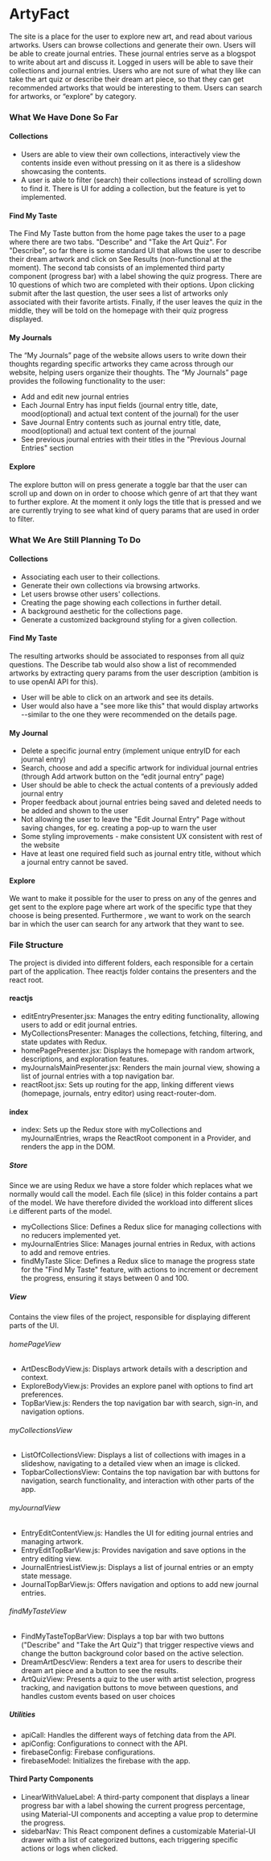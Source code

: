 # ArtyFact

The site is a place for the user to explore new art, and read about various artworks. Users can browse collections and generate their own. Users will be able to create journal entries. These journal entries serve as a blogspot to write about art and discuss it. Logged in users will be able to save their collections and journal entries. Users who are not sure of what they like can take the art quiz or describe their dream art piece, so that they can get recommended artworks that would be interesting to them. Users can search for artworks, or “explore” by category.

### What We Have Done So Far

#### Collections

- Users are able to view their own collections, interactively view the contents inside even without pressing on it as there is a slideshow showcasing the contents.
- A user is able to filter (search) their collections instead of scrolling down to find it. There is UI for adding a collection, but the feature is yet to implemented.

#### Find My Taste
The Find My Taste button from the home page takes the user to a page where there are two tabs. "Describe" and "Take the Art Quiz". For "Describe", so far there is some standard UI that allows the user to describe their dream artwork and click on See Results (non-functional at the moment). The second tab consists of an implemented third party component (progress bar) with a label showing the quiz progress. There are 10 questions of which two are completed with their options. Upon clicking submit after the last question, the user sees a list of artworks only associated with their favorite artists.
Finally, if the user leaves the quiz in the middle, they will be told on the homepage with their quiz progress displayed.

#### My Journals
The “My Journals” page of the website allows users to write down their thoughts regarding specific artworks they came across through our website, helping users organize their thoughts. The “My Journals” page provides the following functionality to the user:
- Add and edit new journal entries
- Each Journal Entry has input fields (journal entry title, date, mood(optional) and actual text content of the journal) for the user
- Save Journal Entry contents such as journal entry title, date, mood(optional) and actual text content of the journal
- See previous journal entries with their titles in the "Previous Journal Entries" section


#### Explore
The explore button will on press generate a toggle bar that the user can scroll up and down on in order to choose which genre of art that they want to further explore. At the moment it only logs the title that is pressed and we are currently trying to see what kind of query params that are used in order to filter.

### What We Are Still Planning To Do

#### Collections
- Associating each user to their collections.
- Generate their own collections via browsing artworks.
- Let users browse other users' collections.
- Creating the page showing each collections in further detail.
- A background aesthetic for the collections page.
- Generate a customized background styling for a given collection.


#### Find My Taste
The resulting artworks should be associated to responses from all quiz questions. The Describe tab would also show a list of recommended artworks by extracting query params from the user description (ambition is to use openAI API for this).
- User will be able to click on an artwork and see its details.
- User would also have a "see more like this" that would display artworks --similar to the one they were recommended on the details page. 

#### My Journal
- Delete a specific journal entry (implement unique entryID for each journal entry)
- Search, choose and add a specific artwork for individual journal entries (through Add artwork button on the “edit journal entry” page)
- User should be able to check the actual contents of a previously added journal entry
- Proper feedback about journal entries being saved and deleted needs to be added and shown to the user
- Not allowing the user to leave the "Edit Journal Entry" Page without saving changes, for eg. creating a pop-up to warn the user
- Some styling improvements - make consistent UX consistent with rest of the website
- Have at least one required field such as journal entry title, without which a journal entry cannot be saved.


#### Explore
We want to make it possible for the user to press on any of the genres and get sent to the explore page where art work of the specific type that they choose is being presented. Furthermore , we want to work on the search bar in which the user can search for any artwork that they want to see.

### File Structure
The project is divided into different folders, each responsible for a certain part of the application. Thee reactjs folder contains the presenters and the react root.

#### reactjs
- editEntryPresenter.jsx: Manages the entry editing functionality, allowing users to add or edit journal entries.
- MyCollectionsPresenter: Manages the collections, fetching, filtering, and state updates with Redux.
- homePagePresenter.jsx: Displays the homepage with random artwork, descriptions, and exploration features.
- myJournalsMainPresenter.jsx: Renders the main journal view, showing a list of journal entries with a top navigation bar.
- reactRoot.jsx: Sets up routing for the app, linking different views (homepage, journals, entry editor) using react-router-dom.

#### index
- index: Sets up the Redux store with myCollections and myJournalEntries, wraps the ReactRoot component in a Provider, and renders the app in the DOM.

##### Store
Since we are using Redux we have a store folder which replaces what we normally would call the model. Each file (slice) in this folder contains a part of the model. We have therefore divided the workload into different slices i.e different parts of the model.

- myCollections Slice: Defines a Redux slice for managing collections with no reducers implemented yet.
- myJournalEntries Slice: Manages journal entries in Redux, with actions to add and remove entries.
- findMyTaste Slice: Defines a Redux slice to manage the progress state for the "Find My Taste" feature, with actions to increment or decrement the progress, ensuring it stays between 0 and 100.

##### View
Contains the view files of the project, responsible for displaying different parts of the UI.

###### homePageView
- ArtDescBodyView.js: Displays artwork details with a description and context.
- ExploreBodyView.js: Provides an explore panel with options to find art preferences.
- TopBarView.js: Renders the top navigation bar with search, sign-in, and navigation options.

###### myCollectionsView
- ListOfCollectionsView: Displays a list of collections with images in a slideshow, navigating to a detailed view when an image is clicked.
- TopbarCollectionsView: Contains the top navigation bar with buttons for navigation, search functionality, and interaction with other parts of the app.

###### myJournalView
- EntryEditContentView.js: Handles the UI for editing journal entries and managing artwork.
- EntryEditTopBarView.js: Provides navigation and save options in the entry editing view.
- JournalEntriesListView.js: Displays a list of journal entries or an empty state message.
- JournalTopBarView.js: Offers navigation and options to add new journal entries.

###### findMyTasteView
- FindMyTasteTopBarView: Displays a top bar with two buttons ("Describe" and "Take the Art Quiz") that trigger respective views and change the button background color based on the active selection.
- DreamArtDescView: Renders a text area for users to describe their dream art piece and a button to see the results.
- ArtQuizView: Presents a quiz to the user with artist selection, progress tracking, and navigation buttons to move between questions, and handles custom events based on user choices


##### Utilities
- apiCall: Handles the different ways of fetching data from the API.
- apiConfig: Configurations to connect with the API.
- firebaseConfig: Firebase configurations.
- firebaseModel: Initializes the firebase with the app.


#### Third Party Components
- LinearWithValueLabel: A third-party component that displays a linear progress bar with a label showing the current progress percentage, using Material-UI components and accepting a value prop to determine the progress.
- sidebarNav: This React component defines a customizable Material-UI drawer with a list of categorized buttons, each triggering specific actions or logs when clicked.
